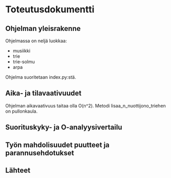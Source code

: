 # Toteutusdokumentti

## Ohjelman yleisrakenne

Ohjelmassa on neljä luokkaa:
* musiikki
* trie
* trie-solmu
* arpa

Ohjelma suoritetaan index.py:stä.

## Aika- ja tilavaativuudet

Ohjelman aikavaativuus taitaa olla O(n^2). Metodi lisaa_n_nuottijono_triehen on pullonkaula.

## Suorituskyky- ja O-analyysivertailu

## Työn mahdolisuudet puutteet ja parannusehdotukset

## Lähteet
